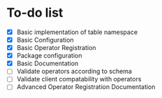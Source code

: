 # To-do list

- [x] Basic implementation of table namespace
- [x] Basic Configuration 
- [x] Basic Operator Registration 
- [x] Package configuration
- [x] Basic Documentation 
- [ ] Validate operators according to schema 
- [ ] Validate client compatability with operators 
- [ ] Advanced Operator Registration Documentation 
